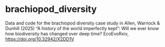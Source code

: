 # brachiopod_diversity

Data and code for the brachiopod diversity case study in Allen, Warnock & Dunhill (2025) “A history of the world imperfectly kept”: Will we ever know how biodiversity has changed over deep time? EcoEvoRxiv, https://doi.org/10.32942/X2DD1V
